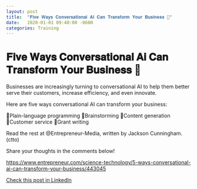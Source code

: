 ```yaml
---
layout: post
title:  "𝐅𝐢𝐯𝐞 𝐖𝐚𝐲𝐬 𝐂𝐨𝐧𝐯𝐞𝐫𝐬𝐚𝐭𝐢𝐨𝐧𝐚𝐥 𝐀𝐢 𝐂𝐚𝐧 𝐓𝐫𝐚𝐧𝐬𝐟𝐨𝐫𝐦 𝐘𝐨𝐮𝐫 𝐁𝐮𝐬𝐢𝐧𝐞𝐬𝐬 🤖"
date:   2020-01-01 09:40:00 -0600
categories: Training
---
```


# 𝐅𝐢𝐯𝐞 𝐖𝐚𝐲𝐬 𝐂𝐨𝐧𝐯𝐞𝐫𝐬𝐚𝐭𝐢𝐨𝐧𝐚𝐥 𝐀𝐢 𝐂𝐚𝐧 𝐓𝐫𝐚𝐧𝐬𝐟𝐨𝐫𝐦 𝐘𝐨𝐮𝐫 𝐁𝐮𝐬𝐢𝐧𝐞𝐬𝐬 🤖

Businesses are increasingly turning to conversational AI to help them better serve their customers, increase efficiency, and even innovate. 

Here are five ways conversational AI can transform your business:

🔳Plain-language programming
🔳Brainstorming
🔳Content generation
🔳Customer service
🔳Grant writing

Read the rest at @Entrepreneur-Media, written by Jackson Cunningham. (ctto)

Share your thoughts in the comments below! 

https://www.entrepreneur.com/science-technology/5-ways-conversational-ai-can-transform-your-business/443045

[Check this post in LinkedIn](https://www.linkedin.com/posts/xmorera_5-ways-conversational-ai-can-transform-your-activity-7204839548726472705--XNl?utm_source=share&utm_medium=member_desktop)